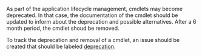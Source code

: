 As part of the application lifecycle management, cmdlets may become deprecated. In that case, the documentation of the cmdlet should be updated to inform about the deprecation and possible alternatives. After a 6 month period, the cmdlet shoud be removed.

To track the deprecation and removal of a cmdlet, an issue should be created that should be labeled [deprecation](../labels/deprecation).
